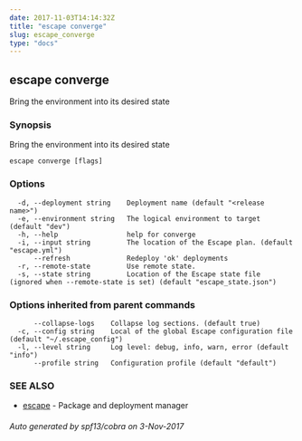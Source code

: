 ```yaml
---
date: 2017-11-03T14:14:32Z
title: "escape converge"
slug: escape_converge
type: "docs"
---
```

## escape converge

Bring the environment into its desired state

### Synopsis


Bring the environment into its desired state

```
escape converge [flags]
```

### Options

```
  -d, --deployment string    Deployment name (default "<release name>")
  -e, --environment string   The logical environment to target (default "dev")
  -h, --help                 help for converge
  -i, --input string         The location of the Escape plan. (default "escape.yml")
      --refresh              Redeploy 'ok' deployments
  -r, --remote-state         Use remote state.
  -s, --state string         Location of the Escape state file (ignored when --remote-state is set) (default "escape_state.json")
```

### Options inherited from parent commands

```
      --collapse-logs    Collapse log sections. (default true)
  -c, --config string    Local of the global Escape configuration file (default "~/.escape_config")
  -l, --level string     Log level: debug, info, warn, error (default "info")
      --profile string   Configuration profile (default "default")
```

### SEE ALSO
* [escape](../escape/)	 - Package and deployment manager

###### Auto generated by spf13/cobra on 3-Nov-2017
